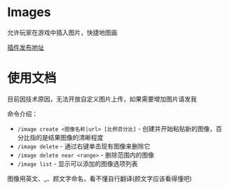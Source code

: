 # Images
允许玩家在游戏中插入图片，快捷地图画

[插件发布地址](hhttps://www.spigotmc.org/resources/custom-images.53036/)

# 使用文档
目前因技术原因，无法开放自定义图片上传，如果需要增加图片请发我

命令介绍：

- `/image create <图像名称|url> [比例百分比]` - 创建并开始粘贴新的图像，百分比指的是结果图像的清晰程度
- `/image delete` - 通过右键单击现有图像来删除它
- `/image delete near <range>` - 删除范围内的图像
- `/image list` - 显示可以添加的图像选项列表

图像用英文、_、颜文字命名，看不懂自行翻译(颜文字应该看得懂吧)